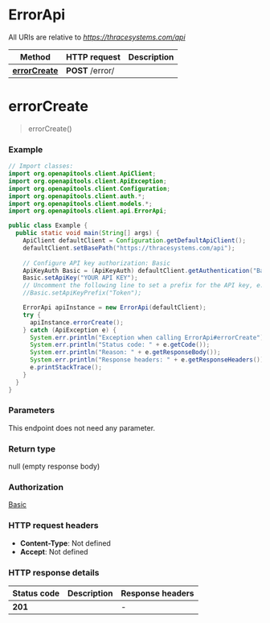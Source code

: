 # ErrorApi

All URIs are relative to *https://thracesystems.com/api*

Method | HTTP request | Description
------------- | ------------- | -------------
[**errorCreate**](ErrorApi.md#errorCreate) | **POST** /error/ | 


<a name="errorCreate"></a>
# **errorCreate**
> errorCreate()



### Example
```java
// Import classes:
import org.openapitools.client.ApiClient;
import org.openapitools.client.ApiException;
import org.openapitools.client.Configuration;
import org.openapitools.client.auth.*;
import org.openapitools.client.models.*;
import org.openapitools.client.api.ErrorApi;

public class Example {
  public static void main(String[] args) {
    ApiClient defaultClient = Configuration.getDefaultApiClient();
    defaultClient.setBasePath("https://thracesystems.com/api");
    
    // Configure API key authorization: Basic
    ApiKeyAuth Basic = (ApiKeyAuth) defaultClient.getAuthentication("Basic");
    Basic.setApiKey("YOUR API KEY");
    // Uncomment the following line to set a prefix for the API key, e.g. "Token" (defaults to null)
    //Basic.setApiKeyPrefix("Token");

    ErrorApi apiInstance = new ErrorApi(defaultClient);
    try {
      apiInstance.errorCreate();
    } catch (ApiException e) {
      System.err.println("Exception when calling ErrorApi#errorCreate");
      System.err.println("Status code: " + e.getCode());
      System.err.println("Reason: " + e.getResponseBody());
      System.err.println("Response headers: " + e.getResponseHeaders());
      e.printStackTrace();
    }
  }
}
```

### Parameters
This endpoint does not need any parameter.

### Return type

null (empty response body)

### Authorization

[Basic](../README.md#Basic)

### HTTP request headers

 - **Content-Type**: Not defined
 - **Accept**: Not defined

### HTTP response details
| Status code | Description | Response headers |
|-------------|-------------|------------------|
**201** |  |  -  |

